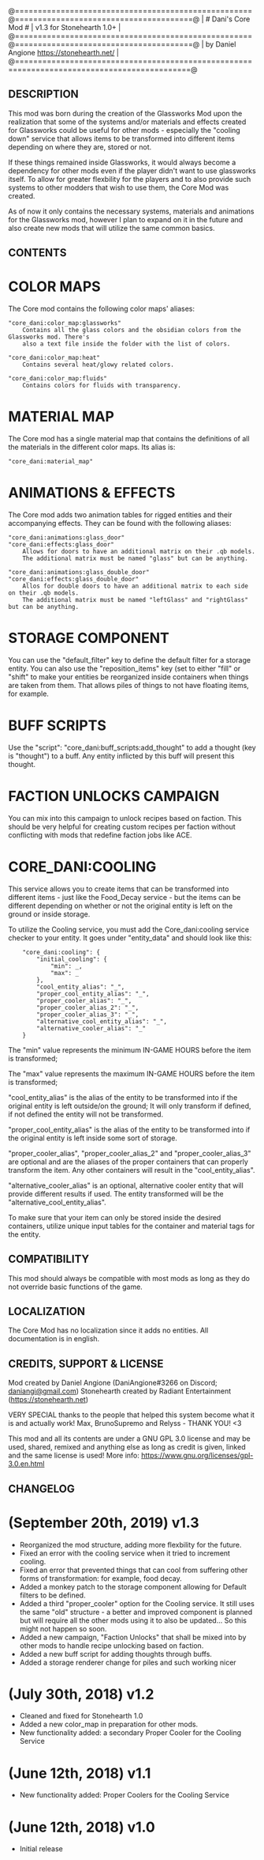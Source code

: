 @====================================================@=======================================@
|                # Dani's Core Mod #                 | v1.3             for Stonehearth 1.0+ |
@====================================================@=======================================@
|				  by Daniel Angione					    					     https://stonehearth.net/ |                                                                     
@============================================================================================@

## DESCRIPTION

This mod was born during the creation of the Glassworks Mod upon the realization that some
of the systems and/or materials and effects created for Glassworks could be useful for
other mods - especially the "cooling down" service that allows items to be transformed into
different items depending on where they are, stored or not.

If these things remained inside Glassworks, it would always become a dependency for other
mods even if the player didn't want to use glassworks itself. To allow for greater flexbility
for the players and to also provide such systems to other modders that wish to use them, the
Core Mod was created.

As of now it only contains the necessary systems, materials and animations for the Glassworks
mod, however I plan to expand on it in the future and also create new mods that will utilize
the same common basics.

## CONTENTS

# COLOR MAPS
The Core mod contains the following color maps' aliases:

	"core_dani:color_map:glassworks"
		Contains all the glass colors and the obsidian colors from the Glassworks mod. There's 
		also a text file inside the folder with the list of colors.
	
	"core_dani:color_map:heat"
		Contains several heat/glowy related colors.
		
	"core_dani:color_map:fluids"
		Contains colors for fluids with transparency.

# MATERIAL MAP 
The Core mod has a single material map that contains the definitions of all the materials in 
the different color maps. Its alias is:

	"core_dani:material_map"
	
# ANIMATIONS & EFFECTS
The Core mod adds two animation tables for rigged entities and their accompanying effects.
They can be found with the following aliases:

	"core_dani:animations:glass_door"
	"core_dani:effects:glass_door"
		Allows for doors to have an additional matrix on their .qb models.
		The additional matrix must be named "glass" but can be anything.
	
	"core_dani:animations:glass_double_door"
	"core_dani:effects:glass_double_door"
		Allos for double doors to have an additional matrix to each side on their .qb models.
		The additional matrix must be named "leftGlass" and "rightGlass" but can be anything.

# STORAGE COMPONENT
You can use the "default_filter" key to define the default filter for a storage entity.
You can also use the "reposition_items" key (set to either "fill" or "shift" to make your entities be
reorganized inside containers when things are taken from them. That allows piles of things to not 
have floating items, for example.

# BUFF SCRIPTS
Use the "script": "core_dani:buff_scripts:add_thought" to add a thought (key is "thought") to a buff.
Any entity inflicted by this buff will present this thought.

# FACTION UNLOCKS CAMPAIGN
You can mix into this campaign to unlock recipes based on faction. This should be very helpful for creating
custom recipes per faction without conflicting with mods that redefine faction jobs like ACE.
		
# CORE_DANI:COOLING
This service allows you to create items that can be transformed into different items - just
like the Food_Decay service - but the items can be different depending on whether or not the 
original entity is left on the ground or inside storage.

To utilize the Cooling service, you must add the Core_dani:cooling service checker to your
entity. It goes under "entity_data" and should look like this:

		"core_dani:cooling": {
			"initial_cooling": {
				"min": _,
				"max": _
			},
			"cool_entity_alias": "_",
			"proper_cool_entity_alias": "_",
			"proper_cooler_alias": "_",
			"proper_cooler_alias_2": "_",
			"proper_cooler_alias_3": "_",
			"alternative_cool_entity_alias": "_",
			"alternative_cooler_alias": "_"
		}

The "min" value represents the minimum IN-GAME HOURS before the item is transformed;

The "max" value represents the maximum IN-GAME HOURS before the item is transformed;

"cool_entity_alias" is the alias of the entity to be transformed into if the original entity is
left outside/on the ground; It will only transform if defined, if not defined the entity will not
be transformed.

"proper_cool_entity_alias" is the alias of the entity to be transformed into if the original
entity is left inside some sort of storage.

"proper_cooler_alias", "proper_cooler_alias_2" and "proper_cooler_alias_3" are optional and are the aliases of the proper
containers that can properly transform the item. Any other containers will result in the
"cool_entity_alias".

"alternative_cooler_alias" is an optional, alternative cooler entity that will provide different results if used. The
entity transformed will be the "alternative_cool_entity_alias".

To make sure that your item can only be stored inside the desired containers, utilize unique
input tables for the container and material tags for the entity.
	
## COMPATIBILITY

This mod should always be compatible with most mods as long as they do not override basic 
functions of the game.

## LOCALIZATION

The Core Mod has no localization since it adds no entities. All documentation is in english.

## CREDITS, SUPPORT & LICENSE

Mod created by Daniel Angione (DaniAngione#3266 on Discord; daniangi@gmail.com)
Stonehearth created by Radiant Entertainment (https://stonehearth.net)

VERY SPECIAL thanks to the people that helped this system become what it is and actually work!
Max, BrunoSupremo and Relyss - THANK YOU! <3

This mod and all its contents are under a GNU GPL 3.0 license and may
be used, shared, remixed and anything else as long as credit is given, linked and the
same license is used! More info: https://www.gnu.org/licenses/gpl-3.0.en.html

## CHANGELOG

# (September 20th, 2019) v1.3
- Reorganized the mod structure, adding more flexbility for the future.
- Fixed an error with the cooling service when it tried to increment cooling.
- Fixed an error that prevented things that can cool from suffering other forms of transformation: for example, food decay.
- Added a monkey patch to the storage component allowing for Default filters to be defined.
- Added a third "proper_cooler" option for the Cooling service. It still uses the same "old" structure - a better and improved component is planned but will require all the other mods using it to also be updated... So this might not happen so soon.
- Added a new campaign, "Faction Unlocks" that shall be mixed into by other mods to handle recipe unlocking based on faction.
- Added a new buff script for adding thoughts through buffs.
- Added a storage renderer change for piles and such working nicer

# (July 30th, 2018) v1.2
- Cleaned and fixed for Stonehearth 1.0
- Added a new color_map in preparation for other mods.
- New functionality added: a secondary Proper Cooler for the Cooling Service

# (June 12th, 2018) v1.1
- New functionality added: Proper Coolers for the Cooling Service

# (June 12th, 2018) v1.0
- Initial release